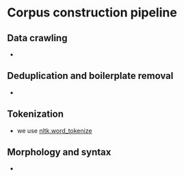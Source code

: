 # Corpus construction pipeline

## Data crawling
 - 
 
## Deduplication and boilerplate removal
 - 
 
## Tokenization
 - we use [nltk.word_tokenize](http://www.nltk.org/api/nltk.tokenize.html)
 

## Morphology and syntax
 - 
